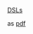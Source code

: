 
[DSLs](https://tomassetti.me/domain-specific-languages/)

as [pdf](dsl-roll-your-own-abstraction.pdf)
